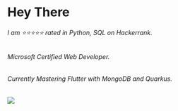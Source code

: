 <h1>Hey There</h1>
<b>
      <h6> I am ⭐⭐⭐⭐⭐ rated in Python, SQL on Hackerrank.</h6>
      <h6> Microsoft Certified Web Developer.</h6>
      <h6>Currently Mastering Flutter with MongoDB and Quarkus.</h6>
<img align="center" src="https://github-readme-stats.vercel.app/api/?username=manishtalreja0510" />



      
